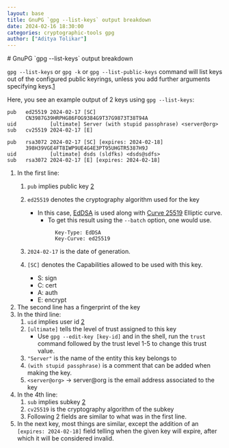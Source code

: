 ```yaml
---
layout: base
title: GnuPG `gpg --list-keys` output breakdown
date: 2024-02-16 18:30:00
categories: cryptographic-tools gpg
author: ["Aditya Tolikar"]
---
```

<div markdown="1" class="content-tile">
# GnuPG `gpg --list-keys` output breakdown

`gpg --list-keys` or `gpg -k` or `gpg --list-public-keys` command will list keys out of the configured public keyrings, unless you add further arguments specifying keys.[1]

Here, you see an example output of 2 keys using `gpg --list-keys`:

~~~
pub   ed25519 2024-02-17 [SC]
      CN3987G39HRPHG86FOG9384G9T37G9873T38T94A
uid           [ultimate] Server (with stupid passphrase) <server@org>
sub   cv25519 2024-02-17 [E]

pub   rsa3072 2024-02-17 [SC] [expires: 2024-02-18]
      398H39VGE4FT8IWP9UE4G4E3PT95UHGTR5387H9J
uid           [ultimate] dsds (sldfks) <dsds@sdfs>
sub   rsa3072 2024-02-17 [E] [expires: 2024-02-18]
~~~


1. In the first line:
   1. `pub` implies public key [2]
   2. `ed25519` denotes the cryptography algorithm used for the key
      - In this case, [EdDSA](https://en.wikipedia.org/wiki/EdDSA) is used along with [Curve 25519](https://en.wikipedia.org/wiki/Curve25519) Elliptic curve.
         - To get this result using the `--batch` option, one would use.

      ~~~
               Key-Type: EdDSA
               Key-Curve: ed25519
      ~~~
            
   3. `2024-02-17` is the date of generation.
   4. `[SC]` denotes the Capabilities allowed to be used with this key.
      - S: sign
      - C: cert
      - A: auth
      - E: encrypt
2. The second line has a fingerprint of the key
3. In the third line:
   1. `uid` implies user id [2]
   2. `[ultimate]` tells the level of trust assigned to this key
      - Use `gpg --edit-key [key-id]` and in the shell, run the `trust` command followed by the trust level 1-5 to change this trust value.
   3. `"Server"` is the name of the entity this key belongs to
   4. `(with stupid passphrase)` is a comment that can be added when making the key.
   5. `<server@org>` -> server@org is the email address associated to the key
4. In the 4th line:
   1. `sub` implies subkey [2]
   2. `cv25519` is the cryptography algorithm of the subkey
   3. Following 2 fields are similar to what was in the first line.
5. In the next key, most things are similar, except the addition of an `[expires: 2024-02-18]` field telling when the given key will expire, after which it will be considered invalid.


[1]: https://www.gnupg.org/documentation/manuals/gnupg24/gpg.1.html
[2]: https://security.stackexchange.com/questions/141501/what-is-the-meaning-of-gnupgs-list-sigs-output

</div>
